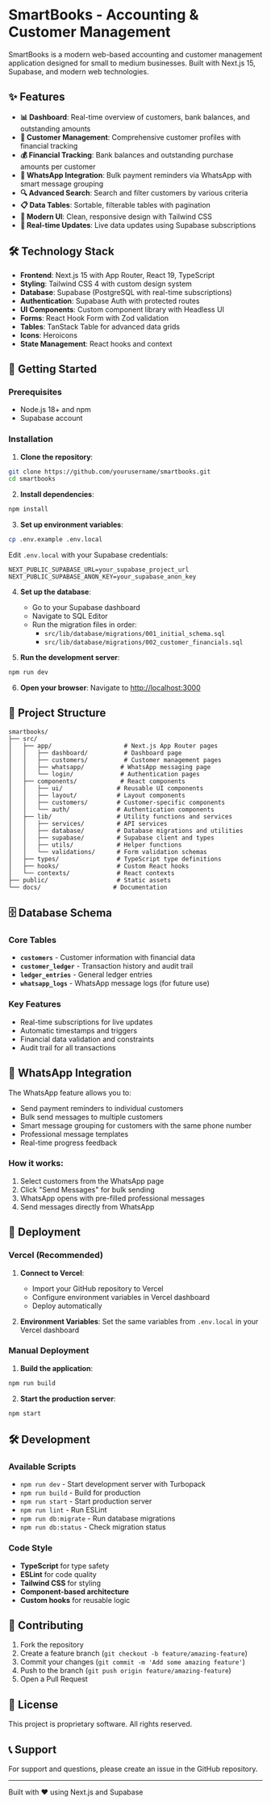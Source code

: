 # SmartBooks - Accounting & Customer Management

SmartBooks is a modern web-based accounting and customer management application designed for small to medium businesses. Built with Next.js 15, Supabase, and modern web technologies.

## ✨ Features

- **📊 Dashboard**: Real-time overview of customers, bank balances, and outstanding amounts
- **👥 Customer Management**: Comprehensive customer profiles with financial tracking
- **💰 Financial Tracking**: Bank balances and outstanding purchase amounts per customer
- **📱 WhatsApp Integration**: Bulk payment reminders via WhatsApp with smart message grouping
- **🔍 Advanced Search**: Search and filter customers by various criteria
- **📋 Data Tables**: Sortable, filterable tables with pagination
- **🎨 Modern UI**: Clean, responsive design with Tailwind CSS
- **🔄 Real-time Updates**: Live data updates using Supabase subscriptions

## 🛠️ Technology Stack

- **Frontend**: Next.js 15 with App Router, React 19, TypeScript
- **Styling**: Tailwind CSS 4 with custom design system
- **Database**: Supabase (PostgreSQL with real-time subscriptions)
- **Authentication**: Supabase Auth with protected routes
- **UI Components**: Custom component library with Headless UI
- **Forms**: React Hook Form with Zod validation
- **Tables**: TanStack Table for advanced data grids
- **Icons**: Heroicons
- **State Management**: React hooks and context

## 🚀 Getting Started

### Prerequisites

- Node.js 18+ and npm
- Supabase account

### Installation

1. **Clone the repository**:
```bash
git clone https://github.com/yourusername/smartbooks.git
cd smartbooks
```

2. **Install dependencies**:
```bash
npm install
```

3. **Set up environment variables**:
```bash
cp .env.example .env.local
```
Edit `.env.local` with your Supabase credentials:
```env
NEXT_PUBLIC_SUPABASE_URL=your_supabase_project_url
NEXT_PUBLIC_SUPABASE_ANON_KEY=your_supabase_anon_key
```

4. **Set up the database**:
   - Go to your Supabase dashboard
   - Navigate to SQL Editor
   - Run the migration files in order:
     - `src/lib/database/migrations/001_initial_schema.sql`
     - `src/lib/database/migrations/002_customer_financials.sql`

5. **Run the development server**:
```bash
npm run dev
```

6. **Open your browser**:
   Navigate to [http://localhost:3000](http://localhost:3000)

## 📁 Project Structure

```
smartbooks/
├── src/
│   ├── app/                    # Next.js App Router pages
│   │   ├── dashboard/          # Dashboard page
│   │   ├── customers/          # Customer management pages
│   │   ├── whatsapp/          # WhatsApp messaging page
│   │   └── login/             # Authentication pages
│   ├── components/            # React components
│   │   ├── ui/               # Reusable UI components
│   │   ├── layout/           # Layout components
│   │   ├── customers/        # Customer-specific components
│   │   └── auth/             # Authentication components
│   ├── lib/                  # Utility functions and services
│   │   ├── services/         # API services
│   │   ├── database/         # Database migrations and utilities
│   │   ├── supabase/         # Supabase client and types
│   │   ├── utils/            # Helper functions
│   │   └── validations/      # Form validation schemas
│   ├── types/                # TypeScript type definitions
│   ├── hooks/                # Custom React hooks
│   └── contexts/             # React contexts
├── public/                   # Static assets
└── docs/                    # Documentation
```

## 🗄️ Database Schema

### Core Tables
- **`customers`** - Customer information with financial data
- **`customer_ledger`** - Transaction history and audit trail
- **`ledger_entries`** - General ledger entries
- **`whatsapp_logs`** - WhatsApp message logs (for future use)

### Key Features
- Real-time subscriptions for live updates
- Automatic timestamps and triggers
- Financial data validation and constraints
- Audit trail for all transactions

## 📱 WhatsApp Integration

The WhatsApp feature allows you to:
- Send payment reminders to individual customers
- Bulk send messages to multiple customers
- Smart message grouping for customers with the same phone number
- Professional message templates
- Real-time progress feedback

### How it works:
1. Select customers from the WhatsApp page
2. Click "Send Messages" for bulk sending
3. WhatsApp opens with pre-filled professional messages
4. Send messages directly from WhatsApp

## 🚀 Deployment

### Vercel (Recommended)

1. **Connect to Vercel**:
   - Import your GitHub repository to Vercel
   - Configure environment variables in Vercel dashboard
   - Deploy automatically

2. **Environment Variables**:
   Set the same variables from `.env.local` in your Vercel dashboard

### Manual Deployment

1. **Build the application**:
```bash
npm run build
```

2. **Start the production server**:
```bash
npm start
```

## 🛠️ Development

### Available Scripts

- `npm run dev` - Start development server with Turbopack
- `npm run build` - Build for production
- `npm run start` - Start production server
- `npm run lint` - Run ESLint
- `npm run db:migrate` - Run database migrations
- `npm run db:status` - Check migration status

### Code Style

- **TypeScript** for type safety
- **ESLint** for code quality
- **Tailwind CSS** for styling
- **Component-based architecture**
- **Custom hooks** for reusable logic

## 🤝 Contributing

1. Fork the repository
2. Create a feature branch (`git checkout -b feature/amazing-feature`)
3. Commit your changes (`git commit -m 'Add some amazing feature'`)
4. Push to the branch (`git push origin feature/amazing-feature`)
5. Open a Pull Request

## 📄 License

This project is proprietary software. All rights reserved.

## 📞 Support

For support and questions, please create an issue in the GitHub repository.

---

Built with ❤️ using Next.js and Supabase